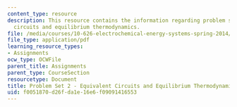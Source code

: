 ```yaml
---
content_type: resource
description: This resource contains the information regarding problem set 2 equivalent
  circuits and equilibrium thermodynamics.
file: /media/courses/10-626-electrochemical-energy-systems-spring-2014/f0051870d26fda1e16e6f09091416553_MIT10_626S14_PSet_2_2014.pdf
file_type: application/pdf
learning_resource_types:
- Assignments
ocw_type: OCWFile
parent_title: Assignments
parent_type: CourseSection
resourcetype: Document
title: Problem Set 2 - Equivalent Circuits and Equilibrium Thermodynamics
uid: f0051870-d26f-da1e-16e6-f09091416553
---
```

